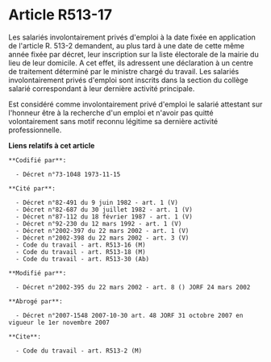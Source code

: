 # Article R513-17

Les salariés involontairement privés d'emploi  à la date fixée en application de l'article R. 513-2 demandent, au plus tard à
une date de cette même année fixée par décret, leur inscription sur la liste électorale de la mairie du lieu de leur
domicile. A cet effet, ils adressent une déclaration à un centre de traitement déterminé par le ministre chargé du travail.
Les salariés involontairement privés d'emploi sont inscrits dans la section du collège salarié correspondant à leur dernière
activité principale.

Est considéré comme involontairement privé d'emploi le salarié attestant sur l'honneur être à la recherche d'un emploi et
n'avoir pas quitté volontairement sans motif reconnu légitime sa dernière activité professionnelle.

**Liens relatifs à cet article**

	**Codifié par**:

	  - Décret n°73-1048 1973-11-15

	**Cité par**:

	  - Décret n°82-491 du 9 juin 1982 - art. 1 (V)
	  - Décret n°82-687 du 30 juillet 1982 - art. 1 (V)
	  - Décret n°87-112 du 18 février 1987 - art. 1 (V)
	  - Décret n°92-230 du 12 mars 1992 - art. 1 (V)
	  - Décret n°2002-397 du 22 mars 2002 - art. 1 (V)
	  - Décret n°2002-398 du 22 mars 2002 - art. 3 (V)
	  - Code du travail - art. R513-16 (M)
	  - Code du travail - art. R513-18 (M)
	  - Code du travail - art. R513-30 (Ab)

	**Modifié par**:

	  - Décret n°2002-395 du 22 mars 2002 - art. 8 () JORF 24 mars 2002

	**Abrogé par**:

	  - Décret n°2007-1548 2007-10-30 art. 48 JORF 31 octobre 2007 en vigueur le 1er novembre 2007

	**Cite**:

	  - Code du travail - art. R513-2 (M)
